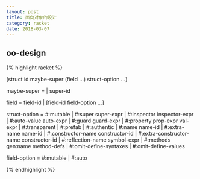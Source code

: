 ```yaml
---
layout: post
title: 面向对象的设计
category: racket
date: 2018-03-07
---
```


## oo-design

{% highlight racket %}

(struct id maybe-super (field ...)
  struct-option ...)

maybe-super   = 
              | super-id
 	 	 	 	 
field         = field-id
              | [field-id field-option ...]

struct-option = #:mutable
              | #:super super-expr
              | #:inspector inspector-expr
              | #:auto-value auto-expr
              | #:guard guard-expr
              | #:property prop-expr val-expr
              | #:transparent
              | #:prefab
              | #:authentic
              | #:name name-id
              | #:extra-name name-id
              | #:constructor-name constructor-id
              | #:extra-constructor-name constructor-id
              | #:reflection-name symbol-expr
              | #:methods gen:name method-defs
              | #:omit-define-syntaxes
              | #:omit-define-values
 	 	 	 	 
field-option  = #:mutable
              | #:auto

{% endhighlight %}




